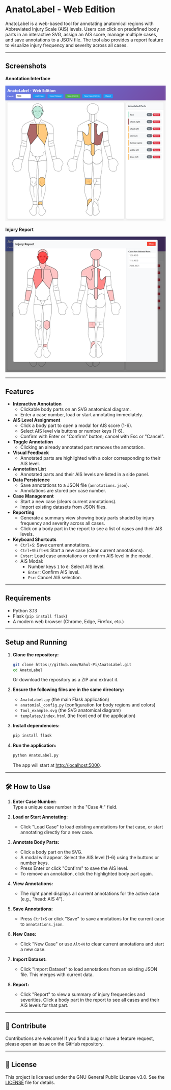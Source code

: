 # AnatoLabel - Web Edition

AnatoLabel is a web-based tool for annotating anatomical regions with Abbreviated Injury Scale (AIS) levels. Users can click on predefined body parts in an interactive SVG, assign an AIS score, manage multiple cases, and save annotations to a JSON file. The tool also provides a report feature to visualize injury frequency and severity across all cases.

---

## Screenshots

**Annotation Interface**

![Annotation Interface](assets/AnatoLabel_main_screen.png)

**Injury Report**

![Injury Report](assets/AnatoLabel_report.png)

---

## Features

- **Interactive Annotation**
  - Clickable body parts on an SVG anatomical diagram.
  - Enter a case number, load or start annotating immediately.
- **AIS Level Assignment**
  - Click a body part to open a modal for AIS score (1-6).
  - Select AIS level via buttons or number keys (1-6).
  - Confirm with Enter or "Confirm" button; cancel with Esc or "Cancel".
- **Toggle Annotation**
  - Clicking an already annotated part removes the annotation.
- **Visual Feedback**
  - Annotated parts are highlighted with a color corresponding to their AIS level.
- **Annotation List**
  - Annotated parts and their AIS levels are listed in a side panel.
- **Data Persistence**
  - Save annotations to a JSON file (`annotations.json`).
  - Annotations are stored per case number.
- **Case Management**
  - Start a new case (clears current annotations).
  - Import existing datasets from JSON files.
- **Reporting**
  - Generate a summary view showing body parts shaded by injury frequency and severity across all cases.
  - Click on a body part in the report to see a list of cases and their AIS levels.
- **Keyboard Shortcuts**
  - `Ctrl+S`: Save current annotations.
  - `Ctrl+Shift+N`: Start a new case (clear current annotations).
  - `Enter`: Load case annotations or confirm AIS level in the modal.
  - AIS Modal:
    - Number keys `1` to `6`: Select AIS level.
    - `Enter`: Confirm AIS level.
    - `Esc`: Cancel AIS selection.

---

## Requirements

- Python 3.13
- Flask (`pip install flask`)
- A modern web browser (Chrome, Edge, Firefox, etc.)

---

## Setup and Running

1. **Clone the repository:**
    ```bash
    git clone https://github.com/Rahul-Pi/AnatoLabel.git
    cd AnatoLabel
    ```
    Or download the repository as a ZIP and extract it.

2. **Ensure the following files are in the same directory:**
    - `AnatoLabel.py` (the main Flask application)
    - `anatomial_config.py` (configuration for body regions and colors)
    - `Tool_example.svg` (the SVG anatomical diagram)
    - `templates/index.html` (the front end of the application)

3. **Install dependencies:**
    ```bash
    pip install flask
    ```

4. **Run the application:**
    ```bash
    python AnatoLabel.py
    ```
    The app will start at [http://localhost:5000](http://localhost:5000).

---

## 🛠 How to Use

1. **Enter Case Number:**  
   Type a unique case number in the "Case #:" field.

2. **Load or Start Annotating:**  
   - Click "Load Case" to load existing annotations for that case, or start annotating directly for a new case.

3. **Annotate Body Parts:**  
   - Click a body part on the SVG.
   - A modal will appear. Select the AIS level (1-6) using the buttons or number keys.
   - Press Enter or click "Confirm" to save the AIS level.
   - To remove an annotation, click the highlighted body part again.

4. **View Annotations:**  
   - The right panel displays all current annotations for the active case (e.g., "head: AIS 4").

5. **Save Annotations:**  
   - Press `Ctrl+S` or click "Save" to save annotations for the current case to `annotations.json`.

6. **New Case:**  
   - Click "New Case" or use `Alt+N` to clear current annotations and start a new case.

7. **Import Dataset:**  
   - Click "Import Dataset" to load annotations from an existing JSON file. This merges with current data.

8. **Report:**  
   - Click "Report" to view a summary of injury frequencies and severities. Click a body part in the report to see all cases and their AIS levels for that part.

---

## 🤝 Contribute

Contributions are welcome! If you find a bug or have a feature request, please open an issue on the GitHub repository.

---

## 📜 License

This project is licensed under the GNU General Public License v3.0. See the [LICENSE](LICENSE) file for details.